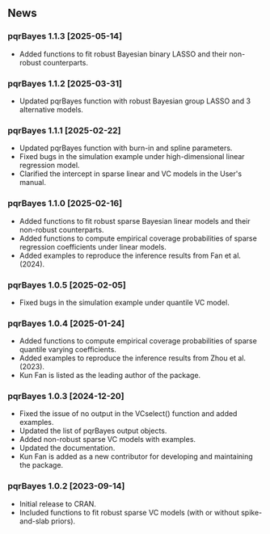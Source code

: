 
## News

### pqrBayes 1.1.3 \[2025-05-14\]

- Added functions to fit robust Bayesian binary LASSO and their non-robust counterparts. 

### pqrBayes 1.1.2 \[2025-03-31\]

- Updated pqrBayes function with robust Bayesian group LASSO and 3 alternative models.

### pqrBayes 1.1.1 \[2025-02-22\]

- Updated pqrBayes function with burn-in and spline parameters.
- Fixed bugs in the simulation example under high-dimensional linear regression model.
- Clarified the intercept in sparse linear and VC models in the User's manual.

### pqrBayes 1.1.0 \[2025-02-16\]

- Added functions to fit robust sparse Bayesian linear models and their non-robust counterparts. 
- Added functions to compute empirical coverage probabilities of sparse regression coefficients under linear models.
- Added examples to reproduce the inference results from Fan et al. (2024).

### pqrBayes 1.0.5 \[2025-02-05\]

- Fixed bugs in the simulation example under quantile VC model.

### pqrBayes 1.0.4 \[2025-01-24\]

- Added functions to compute empirical coverage probabilities of sparse quantile varying coefficients.
- Added examples to reproduce the inference results from Zhou et al. (2023).
- Kun Fan is listed as the leading author of the package.

### pqrBayes 1.0.3 \[2024-12-20\]

- Fixed the issue of no output in the VCselect() function and added examples.
- Updated the list of pqrBayes output objects.
- Added non-robust sparse VC models with examples.
- Updated the documentation.
- Kun Fan is added as a new contributor for developing and maintaining the package.

### pqrBayes 1.0.2 \[2023-09-14\]

- Initial release to CRAN.
- Included functions to fit robust sparse VC models (with or without spike-and-slab priors).





